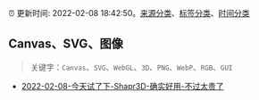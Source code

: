 :alarm_clock: 更新时间: 2022-02-08 18:42:50。[来源分类](../README.md)、[标签分类](../TAGS.md)、[时间分类](../TIMELINE.md)

## Canvas、SVG、图像


> 关键字：`Canvas`、`SVG`、`WebGL`、`3D`、`PNG`、`WebP`、`RGB`、`GUI`



- [2022-02-08-今天试了下-Shapr3D-确实好用-不过太贵了](https://www.v2ex.com/t/832555) 